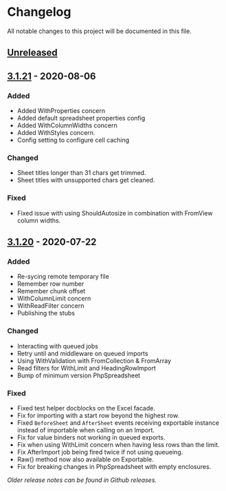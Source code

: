# Changelog
All notable changes to this project will be documented in this file.

## [Unreleased]

## [3.1.21] - 2020-08-06

### Added
- Added WithProperties concern
- Added default spreadsheet properties config
- Added WithColumnWidths concern
- Added WithStyles concern.
- Config setting to configure cell caching

### Changed
- Sheet titles longer than 31 chars get trimmed.
- Sheet titles with unsupported chars get cleaned.

### Fixed
- Fixed issue with using ShouldAutosize in combination with FromView column widths.

## [3.1.20] - 2020-07-22

### Added
- Re-sycing remote temporary file
- Remember row number
- Remember chunk offset
- WithColumnLimit concern
- WithReadFilter concern
- Publishing the stubs

### Changed
- Interacting with queued jobs
- Retry until and middleware on queued imports
- Using WithValidation with FromCollection & FromArray
- Read filters for WithLimit and HeadingRowImport
- Bump of minimum version PhpSpreadsheet

### Fixed
- Fixed test helper docblocks on the Excel facade.
- Fix for importing with a start row beyond the highest row.
- Fixed `BeforeSheet` and `AfterSheet` events receiving exportable instance instead of importable when calling on an Import.
- Fix for value binders not working in queued exports.
- Fix when using WithLimit concern when having less rows than the limit.
- Fix AfterImport job being fired twice if not using queueing.
- Raw() method now also available on Exportable.
- Fix for breaking changes in PhpSpreadsheet with empty enclosures.

[Unreleased]: https://github.com/Maatwebsite/Laravel-Excel/compare/3.1.21...HEAD
[3.1.21]: https://github.com/Maatwebsite/Laravel-Excel/compare/3.1.20...3.1.21
[3.1.20]: https://github.com/Maatwebsite/Laravel-Excel/compare/3.1.19...3.1.20

_Older release notes can be found in Github releases._
